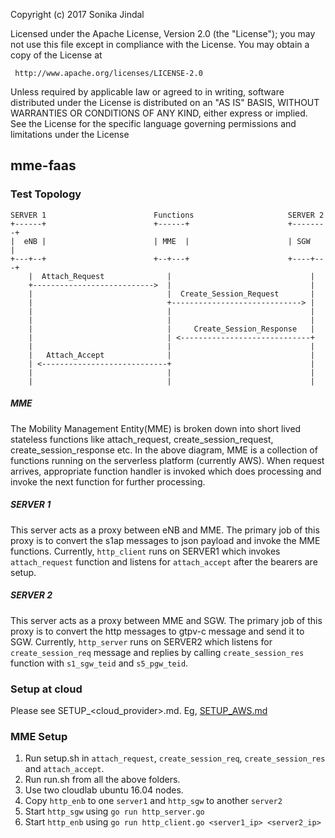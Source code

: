 Copyright (c) 2017 Sonika Jindal
  
Licensed under the Apache License, Version 2.0 (the "License");
you may not use this file except in compliance with the License.
You may obtain a copy of the License at

     http://www.apache.org/licenses/LICENSE-2.0

Unless required by applicable law or agreed to in writing, software
distributed under the License is distributed on an "AS IS" BASIS,
WITHOUT WARRANTIES OR CONDITIONS OF ANY KIND, either express or implied.
See the License for the specific language governing permissions and
limitations under the License

## mme-faas

### Test Topology

```
SERVER 1                        Functions                     SERVER 2
+------+                        +------+                      +--------+
|  eNB |                        | MME  |                      | SGW    |
+---+--+                        +--+---+                      +----+---+
    |  Attach_Request              |                               |
    +--------------------------->  |                               |
    |                              |  Create_Session_Request       |
    |                              +-----------------------------> |
    |                              |                               |
    |                              |                               |
    |                              |     Create_Session_Response   |
    |                              | <-----------------------------+
    |                              |                               |
    |   Attach_Accept              |                               |
    | <----------------------------+                               |
    |                              |                               |
    |                              |                               |
```
##### MME

The Mobility Management Entity(MME) is broken down into short lived stateless functions like attach_request, create_session_request, create_session_response etc. In the above diagram, MME is a collection of functions running on the serverless platform (currently AWS). When request arrives, appropriate function handler is invoked which does processing and invoke the next function for further processing.

##### SERVER 1

This server acts as a proxy between eNB and MME. The primary job of this proxy is to convert the s1ap messages to json payload and invoke the MME functions. Currently, `http_client` runs on SERVER1 which invokes `attach_request` function and listens for `attach_accept` after the bearers are setup.

##### SERVER 2

This server acts as a proxy between MME and SGW. The primary job of this proxy is to convert the http messages to gtpv-c message and send it to SGW. Currently, `http_server` runs on SERVER2 which listens for `create_session_req` message and replies by calling `create_session_res` function with `s1_sgw_teid` and `s5_pgw_teid`.

### Setup at cloud

Please see SETUP_<cloud_provider>.md. Eg, [SETUP_AWS.md](docs/SETUP_AWS.md)

### MME Setup

1. Run setup.sh in `attach_request`, `create_session_req`, `create_session_res` and `attach_accept`.
2. Run run.sh from all the above folders.
3. Use two cloudlab ubuntu 16.04 nodes.
4. Copy `http_enb` to one `server1` and `http_sgw` to another `server2`
5. Start `http_sgw` using `go run http_server.go`
6. Start `http_enb` using `go run http_client.go <server1_ip> <server2_ip>`
